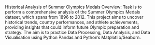 Historical Analysis of Summer Olympics Medals
Overview:
Task is to perform a comprehensive analysis of the Summer Olympics Medals dataset, which spans from 1896 to 2012. 
This project aims to uncover historical trends, country performances, and athlete achievements, providing insights that could inform future Olympic preparation and strategy.
The aim is to practice Data Processing, Data Analysis, and Data Visualisation using Python Pandas and Python’s Matplotlib/Seaborn.
